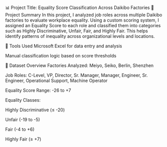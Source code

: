 📊 Project Title: Equality Score Classification Across Daikibo Factories
📝 Project Summary
In this project, I analyzed job roles across multiple Daikibo factories to evaluate workplace equality. Using a custom scoring system, I assigned an Equality Score to each role and classified them into categories such as Highly Discriminative, Unfair, Fair, and Highly Fair. This helps identify patterns of inequality across organizational levels and locations.

🔧 Tools Used
Microsoft Excel for data entry and analysis

Manual classification logic based on score thresholds

📁 Dataset Overview
Factories Analyzed: Meiyo, Seiko, Berlin, Shenzhen

Job Roles: C-Level, VP, Director, Sr. Manager, Manager, Engineer, Sr. Engineer, Operational Support, Machine Operator

Equality Score Range: -26 to +7

Equality Classes:

Highly Discriminative (≤ -20)

Unfair (-19 to -5)

Fair (-4 to +6)

Highly Fair (≥ +7)
